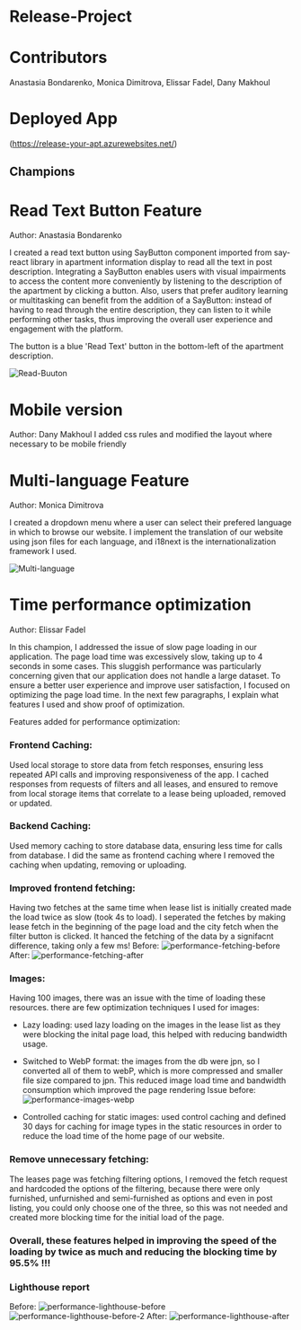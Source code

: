 # Release-Project

# Contributors
Anastasia Bondarenko, Monica Dimitrova, Elissar Fadel, Dany Makhoul

# Deployed App
(https://release-your-apt.azurewebsites.net/)

## Champions

# Read Text Button Feature
Author: Anastasia Bondarenko

I created a read text button using SayButton component imported from say-react library in apartment information display to read all the text in post description. Integrating a SayButton enables users with visual impairments to access the content more conveniently by listening to the description of the apartment by clicking a button. Also, users that prefer auditory learning or multitasking can benefit from the addition of a SayButton: instead of having to read through the entire description, they can listen to it while performing other tasks, thus improving the overall user experience and engagement with the platform.

The button is a blue 'Read Text' button in the bottom-left of the apartment description.

![Read-Buuton](./report-imgs/report-btn.png)

# Mobile version
Author: Dany Makhoul
I added css rules and modified the layout where necessary to be mobile friendly

# Multi-language Feature
Author: Monica Dimitrova

I created a dropdown menu where a user can select their prefered language in which to browse our website.
I implement the translation of our website using json files for each language, and i18next is the internationalization framework I used.

![Multi-language](./report-imgs/multi-lang.png)


# Time performance optimization 

Author: Elissar Fadel

In this champion, I addressed the issue of slow page loading in our application. The page load time was excessively slow, taking up to 4 seconds in some cases. This sluggish performance was particularly concerning given that our application does not handle a large dataset. To ensure a better user experience and improve user satisfaction, I focused on optimizing the page load time. In the next few paragraphs, I explain what features I used and show proof of optimization.

Features added for performance optimization:

### Frontend Caching: 
Used local storage to store data from fetch responses, ensuring less repeated API calls and improving responsiveness of the app. I cached responses from requests of filters and all leases, and ensured to remove from local storage items that correlate to a lease being uploaded, removed or updated. 

### Backend Caching: 
Used memory caching to store database data, ensuring less time for calls from database. I did the same as frontend caching where I removed the caching when updating, removing or uploading.

### Improved frontend fetching: 
Having two fetches at the same time when lease list is initially created made the load twice as slow (took 4s to load). I seperated the fetches by making lease fetch in the beginning of the page load and the city fetch when the filter button is clicked. It hanced the fetching of the data by a signifacnt difference, taking only a few ms!
Before: ![performance-fetching-before](./report-imgs/performance-fetching-before.png)
After: ![performance-fetching-after](./report-imgs/performance-fetching-after.png)

### Images: 
Having 100 images, there was an issue with the time of loading these resources. there are few optimization techniques I used for images:

- Lazy loading: used lazy loading on the images in the lease list as they were blocking the inital page load, this helped with reducing bandwidth usage.

- Switched to WebP format: the images from the db were jpn, so I converted all of them to webP, which is more compressed and smaller file size compared to jpn. This reduced image load time and bandwidth consumption which improved the page rendering 
Issue before: ![performance-images-webp](./report-imgs/performance-images-webp.png)

- Controlled caching for static images: used control caching and defined 30 days for caching for image types in the static resources in order to reduce the load time of the home page of our website.

### Remove unnecessary fetching: 
The leases page was fetching filtering options, I removed the fetch request and hardcoded the options of the filtering, because there were only furnished, unfurnished and semi-furnished as options and even in post listing, you could only choose one of the three, so this was not needed and created more blocking time for the initial load of the page.

### Overall, these features helped in improving the speed of the loading by twice as much and reducing the blocking time by 95.5% !!!

### Lighthouse report
Before: ![performance-lighthouse-before](./report-imgs/performance-lighthouse-before.png)
![performance-lighthouse-before-2](./report-imgs/performance-lighthouse-before-2.png)
After: ![performance-lighthouse-after](./report-imgs/performance-lighthouse-after.png)
